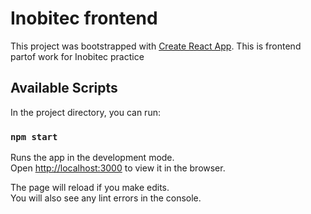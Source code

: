 # Inobitec frontend

This project was bootstrapped with [Create React App](https://github.com/facebook/create-react-app).
This is frontend partof work for Inobitec practice

## Available Scripts

In the project directory, you can run:

### `npm start`

Runs the app in the development mode.\
Open [http://localhost:3000](http://localhost:3000) to view it in the browser.

The page will reload if you make edits.\
You will also see any lint errors in the console.

